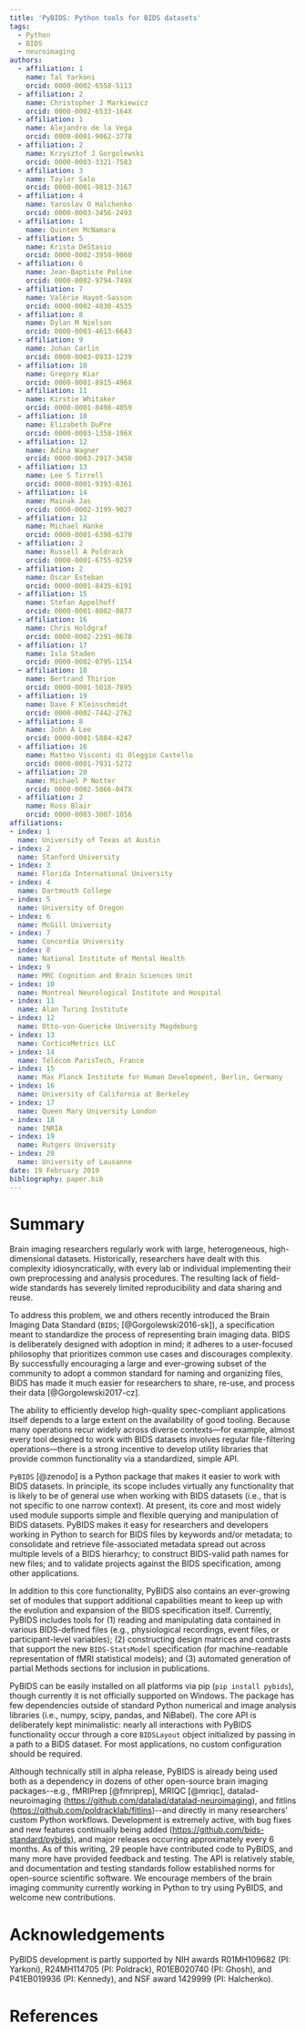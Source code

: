 ```yaml
---
title: 'PyBIDS: Python tools for BIDS datasets'
tags:
  - Python
  - BIDS
  - neuroimaging
authors:
  - affiliation: 1
    name: Tal Yarkoni
    orcid: 0000-0002-6558-5113
  - affiliation: 2
    name: Christopher J Markiewicz
    orcid: 0000-0002-6533-164X
  - affiliation: 1
    name: Alejandro de la Vega
    orcid: 0000-0001-9062-3778
  - affiliation: 2
    name: Krzysztof J Gorgolewski
    orcid: 0000-0003-3321-7583
  - affiliation: 3
    name: Taylor Salo
    orcid: 0000-0001-9813-3167
  - affiliation: 4
    name: Yaroslav O Halchenko
    orcid: 0000-0003-3456-2493
  - affiliation: 1
    name: Quinten McNamara
  - affiliation: 5
    name: Krista DeStasio
    orcid: 0000-0002-3959-9060
  - affiliation: 6
    name: Jean-Baptiste Poline
    orcid: 0000-0002-9794-749X
  - affiliation: 7
    name: Valérie Hayot-Sasson
    orcid: 0000-0002-4830-4535
  - affiliation: 8
    name: Dylan M Nielson
    orcid: 0000-0003-4613-6643
  - affiliation: 9
    name: Johan Carlin
    orcid: 0000-0003-0933-1239
  - affiliation: 10
    name: Gregory Kiar
    orcid: 0000-0001-8915-496X
  - affiliation: 11
    name: Kirstie Whitaker
    orcid: 0000-0001-8498-4059
  - affiliation: 10
    name: Elizabeth DuPre
    orcid: 0000-0003-1358-196X
  - affiliation: 12
    name: Adina Wagner
    orcid: 0000-0003-2917-3450
  - affiliation: 13
    name: Lee S Tirrell
    orcid: 0000-0001-9393-8361
  - affiliation: 14
    name: Mainak Jas
    orcid: 0000-0002-3199-9027
  - affiliation: 12
    name: Michael Hanke
    orcid: 0000-0001-6398-6370
  - affiliation: 2
    name: Russell A Poldrack
    orcid: 0000-0001-6755-0259
  - affiliation: 2
    name: Oscar Esteban
    orcid: 0000-0001-8435-6191
  - affiliation: 15
    name: Stefan Appelhoff
    orcid: 0000-0001-8002-0877
  - affiliation: 16
    name: Chris Holdgraf
    orcid: 0000-0002-2391-0678
  - affiliation: 17
    name: Isla Staden
    orcid: 0000-0002-0795-1154
  - affiliation: 18
    name: Bertrand Thirion
    orcid: 0000-0001-5018-7895
  - affiliation: 19
    name: Dave F Kleinschmidt
    orcid: 0000-0002-7442-2762
  - affiliation: 8
    name: John A Lee
    orcid: 0000-0001-5884-4247
  - affiliation: 16
    name: Matteo Visconti di Oleggio Castello
    orcid: 0000-0001-7931-5272
  - affiliation: 20
    name: Michael P Notter
    orcid: 0000-0002-5866-047X
  - affiliation: 2
    name: Ross Blair
    orcid: 0000-0003-3007-1056
affiliations:
- index: 1
  name: University of Texas at Austin
- index: 2
  name: Stanford University
- index: 3
  name: Florida International University
- index: 4
  name: Dartmouth College
- index: 5
  name: University of Oregon
- index: 6
  name: McGill University
- index: 7
  name: Concordia University
- index: 8
  name: National Institute of Mental Health
- index: 9
  name: MRC Cognition and Brain Sciences Unit
- index: 10
  name: Montreal Neurological Institute and Hospital
- index: 11
  name: Alan Turing Institute
- index: 12
  name: Otto-von-Guericke University Magdeburg
- index: 13
  name: CorticoMetrics LLC
- index: 14
  name: Télécom ParisTech, France
- index: 15
  name: Max Planck Institute for Human Development, Berlin, Germany
- index: 16
  name: University of California at Berkeley
- index: 17
  name: Queen Mary University London
- index: 18
  name: INRIA
- index: 19
  name: Rutgers University
- index: 20
  name: University of Lausanne
date: 19 February 2019
bibliography: paper.bib
---
```


# Summary

Brain imaging researchers regularly work with large, heterogeneous,
high-dimensional datasets. Historically, researchers have dealt with this
complexity idiosyncratically, with every lab or individual implementing their
own preprocessing and analysis procedures. The resulting lack of field-wide
standards has severely limited reproducibility and data sharing and reuse.

To address this problem, we and others recently introduced the Brain Imaging
Data Standard (``BIDS``; [@Gorgolewski2016-sk]), a specification meant to
standardize the process of representing brain imaging data. BIDS is
deliberately designed with adoption in mind; it adheres to a user-focused
philosophy that prioritizes common use cases and discourages complexity. By
successfully encouraging a large and ever-growing subset of the community to
adopt a common standard for naming and organizing files, BIDS has made it much
easier for researchers to share, re-use, and process their data
[@Gorgolewski2017-cz].

The ability to efficiently develop high-quality spec-compliant applications
itself depends to a large extent on the availability of good tooling.
Because many operations recur widely across diverse contexts—for example,
almost every tool designed to work with BIDS datasets involves regular
file-filtering operations—there is a strong incentive to develop utility
libraries that provide common functionality via a standardized, simple API.

``PyBIDS`` [@zenodo] is a Python package that makes it easier to work with BIDS
datasets. In principle, its scope includes virtually any functionality that is
likely to be of general use when working with BIDS datasets (i.e., that is not
specific to one narrow context). At present, its core and most widely used
module supports simple and flexible querying and manipulation of BIDS datasets.
PyBIDS makes it easy for researchers and developers working in Python to search
for BIDS files by keywords and/or metadata; to consolidate and retrieve
file-associated metadata spread out across multiple levels of a BIDS hierarhcy;
to construct BIDS-valid path names for new files; and to validate projects
against the BIDS specification, among other applications.

In addition to this core functionality, PyBIDS also contains an ever-growing
set of modules that support additional capabilities meant to keep up with the
evolution and expansion of the BIDS specification itself. Currently, PyBIDS
includes tools for (1) reading and manipulating data contained in various
BIDS-defined files (e.g., physiological recordings, event files, or
participant-level variables); (2) constructing design matrices and contrasts
that support the new ``BIDS-StatsModel`` specification (for machine-readable
representation of fMRI statistical models); and (3) automated generation of
partial Methods sections for inclusion in publications.

PyBIDS can be easily installed on all platforms via pip (``pip install
pybids``), though currently it is not officially supported on Windows. The
package has few dependencies outside of standard Python numerical and image
analysis libraries (i.e., numpy, scipy, pandas, and NiBabel). The core API
is deliberately kept minimalistic: nearly all interactions with PyBIDS
functionality occur through a core ``BIDSLayout`` object initialized by passing
in a path to a BIDS dataset. For most applications, no custom configuration
should be required.

Although technically still in alpha release, PyBIDS is already being used both
as a dependency in dozens of other open-source brain imaging packages--e.g.,
fMRIPrep [@fmriprep], MRIQC [@mriqc], datalad-neuroimaging
(https://github.com/datalad/datalad-neuroimaging), and fitlins
(https://github.com/poldracklab/fitlins)--and directly in many researchers'
custom Python workflows. Development is extremely active, with bug fixes and
new features continually being added (https://github.com/bids-standard/pybids),
and major releases occurring approximately every 6 months. As of this writing,
29 people have contributed code to PyBIDS, and many more have provided feedback
and testing. The API is relatively stable, and documentation and testing
standards follow established norms for open-source scientific software. We
encourage members of the brain imaging community currently working in Python to
try using PyBIDS, and welcome new contributions.

# Acknowledgements

PyBIDS development is partly supported by NIH awards R01MH109682 (PI: Yarkoni),
R24MH114705 (PI: Poldrack), R01EB020740 (PI: Ghosh), and P41EB019936 (PI:
Kennedy), and NSF award 1429999 (PI: Halchenko).

# References
